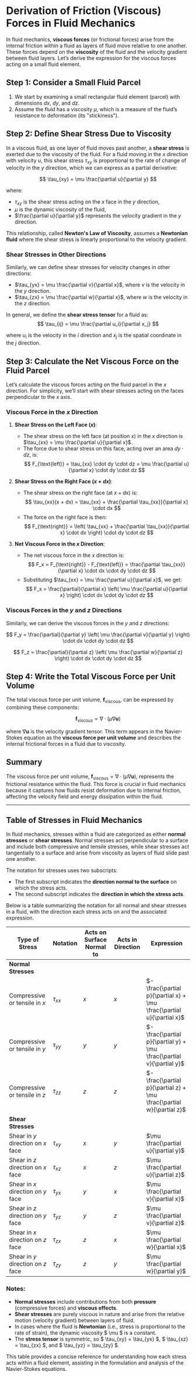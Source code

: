 # Derivation of Friction (Viscous) Forces in Fluid Mechanics

In fluid mechanics, **viscous forces** (or frictional forces) arise from the internal friction within a fluid as layers of fluid move relative to one another. These forces depend on the **viscosity** of the fluid and the velocity gradient between fluid layers. Let’s derive the expression for the viscous forces acting on a small fluid element.

## Step 1: Consider a Small Fluid Parcel

1. We start by examining a small rectangular fluid element (parcel) with dimensions $dx$, $dy$, and $dz$.
2. Assume the fluid has a viscosity $\mu$, which is a measure of the fluid’s resistance to deformation (its "stickiness").

## Step 2: Define Shear Stress Due to Viscosity

In a viscous fluid, as one layer of fluid moves past another, a **shear stress** is exerted due to the viscosity of the fluid. For a fluid moving in the $x$ direction with velocity $u$, this shear stress $\tau_{xy}$ is proportional to the rate of change of velocity in the $y$ direction, which we can express as a partial derivative:

$$
\tau_{xy} = \mu \frac{\partial u}{\partial y}
$$

where:
- $\tau_{xy}$ is the shear stress acting on the $x$ face in the $y$ direction,
- $\mu$ is the dynamic viscosity of the fluid,
- $\frac{\partial u}{\partial y}$ represents the velocity gradient in the $y$ direction.

This relationship, called **Newton's Law of Viscosity**, assumes a **Newtonian fluid** where the shear stress is linearly proportional to the velocity gradient.

### Shear Stresses in Other Directions

Similarly, we can define shear stresses for velocity changes in other directions:
- $\tau_{yx} = \mu \frac{\partial v}{\partial x}$, where $v$ is the velocity in the $y$ direction.
- $\tau_{zx} = \mu \frac{\partial w}{\partial x}$, where $w$ is the velocity in the $z$ direction.

In general, we define the **shear stress tensor** for a fluid as:
$$
\tau_{ij} = \mu \frac{\partial u_i}{\partial x_j}
$$

where $u_i$ is the velocity in the $i$ direction and $x_j$ is the spatial coordinate in the $j$ direction.

## Step 3: Calculate the Net Viscous Force on the Fluid Parcel

Let’s calculate the viscous forces acting on the fluid parcel in the $x$ direction. For simplicity, we’ll start with shear stresses acting on the faces perpendicular to the $x$ axis.

### Viscous Force in the $x$ Direction

1. **Shear Stress on the Left Face ($x$)**:
   - The shear stress on the left face (at position $x$) in the $x$ direction is $\tau_{xx} = \mu \frac{\partial u}{\partial x}$.
   - The force due to shear stress on this face, acting over an area $dy \cdot dz$, is:
     $$
     F_{\text{left}} = \tau_{xx} \cdot dy \cdot dz = \mu \frac{\partial u}{\partial x} \cdot dy \cdot dz
     $$

2. **Shear Stress on the Right Face ($x + dx$)**:
   - The shear stress on the right face (at $x + dx$) is:
     $$
     \tau_{xx}(x + dx) = \tau_{xx} + \frac{\partial \tau_{xx}}{\partial x} \cdot dx
     $$
   - The force on the right face is then:
     $$
     F_{\text{right}} = \left( \tau_{xx} + \frac{\partial \tau_{xx}}{\partial x} \cdot dx \right) \cdot dy \cdot dz
     $$

3. **Net Viscous Force in the $x$ Direction**:
   - The net viscous force in the $x$ direction is:
     $$
     F_x = F_{\text{right}} - F_{\text{left}} = \frac{\partial \tau_{xx}}{\partial x} \cdot dx \cdot dy \cdot dz
     $$
   - Substituting $\tau_{xx} = \mu \frac{\partial u}{\partial x}$, we get:
     $$
     F_x = \frac{\partial}{\partial x} \left( \mu \frac{\partial u}{\partial x} \right) \cdot dx \cdot dy \cdot dz
     $$

### Viscous Forces in the $y$ and $z$ Directions

Similarly, we can derive the viscous forces in the $y$ and $z$ directions:

$$
F_y = \frac{\partial}{\partial y} \left( \mu \frac{\partial v}{\partial y} \right) \cdot dx \cdot dy \cdot dz
$$

$$
F_z = \frac{\partial}{\partial z} \left( \mu \frac{\partial w}{\partial z} \right) \cdot dx \cdot dy \cdot dz
$$

## Step 4: Write the Total Viscous Force per Unit Volume

The total viscous force per unit volume, $\mathbf{f}_{\text{viscous}}$, can be expressed by combining these components:

$$
\mathbf{f}_{\text{viscous}} = \nabla \cdot \left( \mu \nabla \mathbf{u} \right)
$$

where $\nabla \mathbf{u}$ is the velocity gradient tensor. This term appears in the Navier-Stokes equation as the **viscous force per unit volume** and describes the internal frictional forces in a fluid due to viscosity.


## Summary

The viscous force per unit volume, $\mathbf{f}_{\text{viscous}} = \nabla \cdot \left( \mu \nabla \mathbf{u} \right)$, represents the frictional resistance within the fluid. This force is crucial in fluid mechanics because it captures how fluids resist deformation due to internal friction, affecting the velocity field and energy dissipation within the fluid.


---

## Table of Stresses in Fluid Mechanics

In fluid mechanics, stresses within a fluid are categorized as either **normal stresses** or **shear stresses**. Normal stresses act perpendicular to a surface and include both compressive and tensile stresses, while shear stresses act tangentially to a surface and arise from viscosity as layers of fluid slide past one another.

The notation for stresses uses two subscripts:
- The first subscript indicates the **direction normal to the surface** on which the stress acts.
- The second subscript indicates the **direction in which the stress acts**.

Below is a table summarizing the notation for all normal and shear stresses in a fluid, with the direction each stress acts on and the associated expression.

| Type of Stress | Notation | Acts on Surface Normal to | Acts in Direction | Expression                       |
|----------------|----------|---------------------------|-------------------|----------------------------------|
| **Normal Stresses**       |          |                           |                   |                                  |
| Compressive or tensile in $x$ | $\tau_{xx}$ | $x$                       | $x$               | $-\frac{\partial p}{\partial x} + \mu \frac{\partial u}{\partial x}$ |
| Compressive or tensile in $y$ | $\tau_{yy}$ | $y$                       | $y$               | $-\frac{\partial p}{\partial y} + \mu \frac{\partial v}{\partial y}$ |
| Compressive or tensile in $z$ | $\tau_{zz}$ | $z$                       | $z$               | $-\frac{\partial p}{\partial z} + \mu \frac{\partial w}{\partial z}$ |
| **Shear Stresses**       |          |                           |                   |                                  |
| Shear in $y$ direction on $x$ face | $\tau_{xy}$ | $x$                       | $y$               | $\mu \frac{\partial u}{\partial y}$ |
| Shear in $z$ direction on $x$ face | $\tau_{xz}$ | $x$                       | $z$               | $\mu \frac{\partial u}{\partial z}$ |
| Shear in $x$ direction on $y$ face | $\tau_{yx}$ | $y$                       | $x$               | $\mu \frac{\partial v}{\partial x}$ |
| Shear in $z$ direction on $y$ face | $\tau_{yz}$ | $y$                       | $z$               | $\mu \frac{\partial v}{\partial z}$ |
| Shear in $x$ direction on $z$ face | $\tau_{zx}$ | $z$                       | $x$               | $\mu \frac{\partial w}{\partial x}$ |
| Shear in $y$ direction on $z$ face | $\tau_{zy}$ | $z$                       | $y$               | $\mu \frac{\partial w}{\partial y}$ |

### Notes:
- **Normal stresses** include contributions from both **pressure** (compressive forces) and **viscous effects**.
- **Shear stresses** are purely viscous in nature and arise from the relative motion (velocity gradient) between layers of fluid.
- In cases where the fluid is **Newtonian** (i.e., stress is proportional to the rate of strain), the dynamic viscosity $ \mu $ is a constant.
- The **stress tensor** is symmetric, so $ \tau_{xy} = \tau_{yx} $, $ \tau_{xz} = \tau_{zx} $, and $ \tau_{yz} = \tau_{zy} $.

This table provides a concise reference for understanding how each stress acts within a fluid element, assisting in the formulation and analysis of the Navier-Stokes equations.

